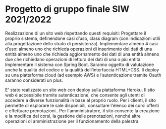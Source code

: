 # Progetto di gruppo finale SIW 2021/2022
Realizzazione di un sito web rispettando questi requisiti:
Progettare il proprio sistema, definendone casi d’uso, class diagram (con indicazioni utili alla progettazione dello strato di persistenza). 
Implementare almeno 4 casi d’uso: 
almeno uno che richieda operazioni di inserimento dei dati di una entità
almeno uno che richieda aggiornamento dei dati di una entità
almeno due che richiedano operazioni di lettura dei dati di una o più entità 
Implementare il sistema con Spring Boot. Saranno oggetto di valutazione anche la qualità del codice e la qualità dell’interfaccia HTML+CSS.
Il deploy su una piattaforma cloud (ad esempio AWS) e l’autenticazione tramite Oauth saranno considerati un plus. 

E' stato realizzato un sito web con deploy sulla piattaforma Heroku.
Il sito web è accessibile tramite autenticazione, che consente agli utenti di accedere a diverse funzionalità in base al proprio ruolo. 
Per i clienti, il sito permette di esplorare le sale disponibili, consultare l'elenco dei corsi offerti e effettuare prenotazioni..
Per l'amministratore, il sito consente la creazione e la modifica dei corsi, la gestione delle prenotazioni, nonché altre operazioni di amministrazione per il funzionamento della palestra.

